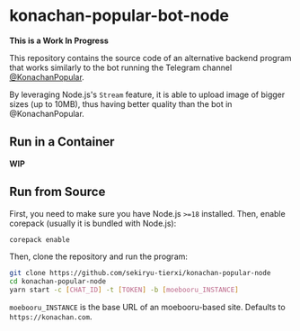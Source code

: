 # konachan-popular-bot-node

**This is a Work In Progress**

This repository contains the source code of an alternative backend program that works similarly to the bot running the Telegram channel [@KonachanPopular](https://t.me/KonachanPopular).

By leveraging Node.js's `Stream` feature, it is able to upload image of bigger sizes (up to 10MB), thus having better quality than the bot in @KonachanPopular.

## Run in a Container

**WIP**

## Run from Source

First, you need to make sure you have Node.js `>=18` installed. Then, enable corepack (usually it is bundled with Node.js):
```sh
corepack enable
```

Then, clone the repository and run the program:
```sh
git clone https://github.com/sekiryu-tierxi/konachan-popular-node
cd konachan-popular-node
yarn start -c [CHAT_ID] -t [TOKEN] -b [moebooru_INSTANCE]
```

`moebooru_INSTANCE` is the base URL of an moebooru-based site. Defaults to `https://konachan.com`.
